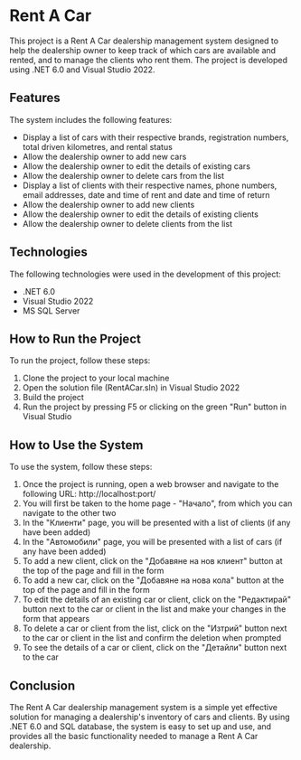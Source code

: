 # Rent A Car 

This project is a Rent A Car dealership management system designed to help the dealership owner to keep track of which cars are available and rented, and to manage the clients who rent them. The project is developed using .NET 6.0 and Visual Studio 2022.

## Features

The system includes the following features:

- Display a list of cars with their respective brands, registration numbers, total driven kilometres, and rental status
- Allow the dealership owner to add new cars
- Allow the dealership owner to edit the details of existing cars
- Allow the dealership owner to delete cars from the list
- Display a list of clients with their respective names, phone numbers, email addresses, date and time of rent and date and time of return
- Allow the dealership owner to add new clients
- Allow the dealership owner to edit the details of existing clients
- Allow the dealership owner to delete clients from the list

## Technologies

The following technologies were used in the development of this project:

- .NET 6.0
- Visual Studio 2022
- MS SQL Server
## How to Run the Project

To run the project, follow these steps:

1. Clone the project to your local machine
2. Open the solution file (RentACar.sln) in Visual Studio 2022
3. Build the project
4. Run the project by pressing F5 or clicking on the green "Run" button in Visual Studio

## How to Use the System

To use the system, follow these steps:

1. Once the project is running, open a web browser and navigate to the following URL: http://localhost:port/
2. You will first be taken to the home page - "Начало", from which you can navigate to the other two
3. In the "Клиенти" page, you will be presented with a list of clients (if any have been added)
4. In the "Автомобили" page, you will be presented with a list of cars (if any have been added)
5. To add a new client, click on the "Добавяне на нов клиент" button at the top of the page and fill in the form
6. To add a new car, click on the "Добавяне на нова кола" button at the top of the page and fill in the form
7. To edit the details of an existing car or client, click on the "Редактирай" button next to the car or client in the list and make your changes in the form that appears
8. To delete a car or client from the list, click on the "Изтрий" button next to the car or client in the list and confirm the deletion when prompted
9. To see the details of a car or client, click on the "Детайли" button next to the car

## Conclusion

The Rent A Car dealership management system is a simple yet effective solution for managing a dealership's inventory of cars and clients. By using .NET 6.0 and SQL database, the system is easy to set up and use, and provides all the basic functionality needed to manage a Rent A Car dealership.
